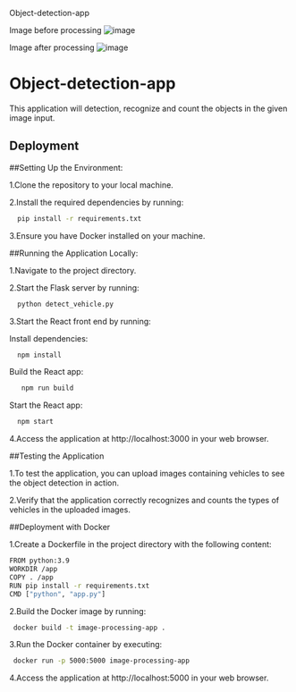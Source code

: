 Object-detection-app

Image before processing
![image](https://github.com/Akhilad12/Object-detection-app/assets/146235118/6b32f9f8-aca7-4632-b71c-aacf64721db7)


Image after processing
![image](https://github.com/Akhilad12/Object-detection-app/assets/146235118/10a30a6a-e3ca-43ed-b077-041610d4706e)

# Object-detection-app

This application will detection, recognize and count the objects in the given image input.


## Deployment

##Setting Up the Environment:

1.Clone the repository to your local machine.

2.Install the required dependencies by running:

```bash
  pip install -r requirements.txt
```
3.Ensure you have Docker installed on your machine.


##Running the Application Locally:

1.Navigate to the project directory.

2.Start the Flask server by running:

```bash
  python detect_vehicle.py
```
3.Start the React front end by running:

Install dependencies:
```bash
  npm install
```
Build the React app: 
```bash
   npm run build
```
Start the React app:
```bash
  npm start
```
4.Access the application at http://localhost:3000 in your web browser.

##Testing the Application

1.To test the application, you can upload images containing vehicles to see the object detection in action.

2.Verify that the application correctly recognizes and counts the types of vehicles in the uploaded images.

##Deployment with Docker

1.Create a Dockerfile in the project directory with the following content:

```bash
FROM python:3.9
WORKDIR /app
COPY . /app
RUN pip install -r requirements.txt
CMD ["python", "app.py"]
```
2.Build the Docker image by running:

```bash
 docker build -t image-processing-app .
```
3.Run the Docker container by executing:

```bash
 docker run -p 5000:5000 image-processing-app
```

4.Access the application at http://localhost:5000 in your web browser.
